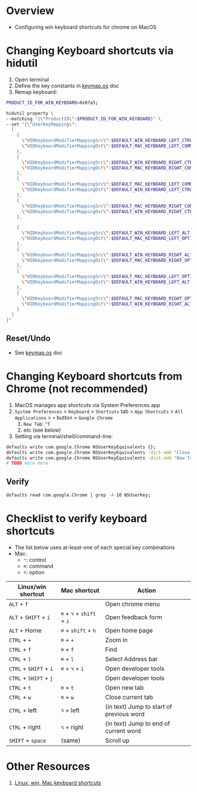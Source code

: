 # Overview

- Configuring win keyboard shortcuts for chrome on MacOS

# Changing Keyboard shortcuts via hidutil

1. Open terminal
1. Define the key constants in [keymap.os](./keymap.os.md#steps-via-command-line) doc
1. Remap keyboard:

```sh
PRODUCT_ID_FOR_WIN_KEYBOARD=0x07a5;

hidutil property \
--matching "{\"ProductID\":$PRODUCT_ID_FOR_WIN_KEYBOARD}" \
--set "{\"UserKeyMapping\":
  [
    {
      \"HIDKeyboardModifierMappingSrc\":$DEFAULT_WIN_KEYBOARD_LEFT_CTRL,
      \"HIDKeyboardModifierMappingDst\":$DEFAULT_MAC_KEYBOARD_LEFT_COMMAND
    },
    {
      \"HIDKeyboardModifierMappingSrc\":$DEFAULT_WIN_KEYBOARD_RIGHT_CTRL,
      \"HIDKeyboardModifierMappingDst\":$DEFAULT_MAC_KEYBOARD_RIGHT_COMMAND
    },
    {
      \"HIDKeyboardModifierMappingSrc\":$DEFAULT_MAC_KEYBOARD_LEFT_COMMAND,
      \"HIDKeyboardModifierMappingDst\":$DEFAULT_WIN_KEYBOARD_LEFT_CTRL
    },
    {
      \"HIDKeyboardModifierMappingSrc\":$DEFAULT_MAC_KEYBOARD_RIGHT_COMMAND,
      \"HIDKeyboardModifierMappingDst\":$DEFAULT_WIN_KEYBOARD_RIGHT_CTRL
    },

    {
      \"HIDKeyboardModifierMappingSrc\":$DEFAULT_WIN_KEYBOARD_LEFT_ALT,
      \"HIDKeyboardModifierMappingDst\":$DEFAULT_MAC_KEYBOARD_LEFT_OPTION
    },
    {
      \"HIDKeyboardModifierMappingSrc\":$DEFAULT_WIN_KEYBOARD_RIGHT_ALT,
      \"HIDKeyboardModifierMappingDst\":$DEFAULT_MAC_KEYBOARD_RIGHT_OPTION
    },
    {
      \"HIDKeyboardModifierMappingSrc\":$DEFAULT_MAC_KEYBOARD_LEFT_OPTION,
      \"HIDKeyboardModifierMappingDst\":$DEFAULT_WIN_KEYBOARD_LEFT_ALT
    },
    {
      \"HIDKeyboardModifierMappingSrc\":$DEFAULT_MAC_KEYBOARD_RIGHT_OPTION,
      \"HIDKeyboardModifierMappingDst\":$DEFAULT_WIN_KEYBOARD_RIGHT_ALT
    }
  ]
}"
```

## Reset/Undo

- See [keymap.os](./keymap.os.md#resetundo) doc

# Changing Keyboard shortcuts from Chrome (not recommended)

1. MacOS manages app shortcuts via System Preferences app
1. `System Preferences` > `Keyboard` > `Shortcuts` tab > `App Shortcuts` > `All Applications` > `+` button > `Google Chrome`
    1. `New Tab`: `^T`
    1. etc (see below)
1. Setting via terminal/shell/command-line:

```sh
defaults write com.google.Chrome NSUserKeyEquivalents {};
defaults write com.google.Chrome NSUserKeyEquivalents -dict-add "Close Tag" "^w";
defaults write com.google.Chrome NSUserKeyEquivalents -dict-add "New Tab" "^t";
# TODO more here
```

## Verify

```sh
defaults read com.google.Chrome | grep -A 10 NSUserKey;
```

# Checklist to verify keyboard shortcuts

- The list below uses at-least-one of each special key combinations
- Mac:
    - `⌃`: control
    - `⌘`: command
    - `⌥`: option

| Linux/win shortcut     | Mac shortcut              | Action                                   |
|------------------------|---------------------------|------------------------------------------|
| `ALT` + `f`            |                           | Open chrome menu                         |
| `ALT` + `SHIFT` + `i`  | `⌘` + `⌥` + `shift` + `i` | Open feedback form                       |
| `ALT` + Home           | `⌘` + `shift` + `h`       | Open home page                           |
| `CTRL` + `+`           | `⌘` + `+`                 | Zoom in                                  |
| `CTRL` + `f`           | `⌘` + `f`                 | Find                                     |
| `CTRL` + `l`           | `⌘` + `l`                 | Select Address bar                       |
| `CTRL` + `SHIFT` + `i` | `⌘` + `⌥` + `i`           | Open developer tools                     |
| `CTRL` + `SHIFT` + `j` |                           | Open developer tools                     |
| `CTRL` + `t`           | `⌘` + `t`                 | Open new tab                             |
| `CTRL` + `w`           | `⌘` + `w`                 | Close current tab                        |
| `CTRL` + left          | `⌥` + left                | (in text) Jump to start of previous word |
| `CTRL` + right         | `⌥` + right               | (in text) Jump to end of current word    |
| `SHIFT` + `space`      | (same)                    | Scroll up                                |

# Other Resources

1. [Linux, win, Mac keyboard shortcuts](https://support.google.com/chrome/answer/157179?hl=en&co=GENIE.Platform%3DDesktop)
